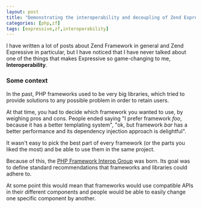 ```yaml
---
layout: post
title: "Demonstrating the interoperability and decoupling of Zend Expressive"
categories: [php,zf]
tags: [expressive,zf,interoperability]
---
```


I have written a lot of posts about Zend Framework in general and Zend Expressive in particular, but I have noticed that I have never talked about one of the things that makes Expressive so game-changing to me, **Interoperability**.

### Some context

In the past, PHP frameworks used to be very big libraries, which tried to provide solutions to any possible problem in order to retain users.

At that time, you had to decide which framework you wanted to use, by weighing pros and cons. People ended saying "I prefer framework *foo*, because it has a better templating system", "ok, but framework *bar* has a better performance and its dependency injection approach is delightful".

It wasn't easy to pick the best part of every framework (or the parts you liked the most) and be able to use them in the same project.

Because of this, the [PHP Framework Interop Group](https://www.php-fig.org/) was born. Its goal was to define standard recommendations that frameworks and libraries could adhere to.

At some point this would mean that frameworks would use compatible APIs in their different components and people would be able to easily change one specific component by another.
